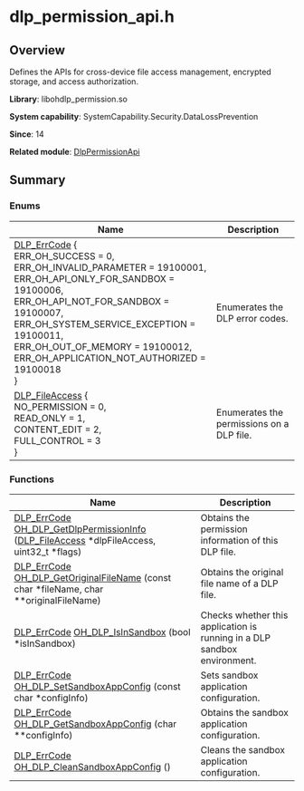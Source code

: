 # dlp_permission_api.h


## Overview

Defines the APIs for cross-device file access management, encrypted storage, and access authorization.

**Library**: libohdlp_permission.so

**System capability**: SystemCapability.Security.DataLossPrevention

**Since**: 14

**Related module**: [DlpPermissionApi](_dlp_permission_api.md)


## Summary


### Enums

| Name| Description| 
| -------- | -------- |
| [DLP_ErrCode](_dlp_permission_api.md#dlp_errcode) {<br>ERR_OH_SUCCESS = 0,<br>ERR_OH_INVALID_PARAMETER = 19100001,<br>ERR_OH_API_ONLY_FOR_SANDBOX = 19100006,<br>ERR_OH_API_NOT_FOR_SANDBOX = 19100007,<br>ERR_OH_SYSTEM_SERVICE_EXCEPTION = 19100011,<br>ERR_OH_OUT_OF_MEMORY = 19100012,<br>ERR_OH_APPLICATION_NOT_AUTHORIZED = 19100018<br>} | Enumerates the DLP error codes.| 
| [DLP_FileAccess](_dlp_permission_api.md#dlp_fileaccess) {<br>NO_PERMISSION = 0,<br>READ_ONLY = 1,<br>CONTENT_EDIT = 2,<br>FULL_CONTROL = 3<br>} | Enumerates the permissions on a DLP file.| 


### Functions

| Name| Description| 
| -------- | -------- |
| [DLP_ErrCode](_dlp_permission_api.md#dlp_errcode) [OH_DLP_GetDlpPermissionInfo](_dlp_permission_api.md#oh_dlp_getdlppermissioninfo) ([DLP_FileAccess](_dlp_permission_api.md#dlp_fileaccess ) \*dlpFileAccess, uint32_t \*flags) | Obtains the permission information of this DLP file.| 
| [DLP_ErrCode](_dlp_permission_api.md#dlp_errcode) [OH_DLP_GetOriginalFileName](_dlp_permission_api.md#oh_dlp_getoriginalfilename) (const char \*fileName, char \*\*originalFileName) | Obtains the original file name of a DLP file.| 
| [DLP_ErrCode](_dlp_permission_api.md#dlp_errcode) [OH_DLP_IsInSandbox](_dlp_permission_api.md#oh_dlp_isinsandbox) (bool \*isInSandbox) | Checks whether this application is running in a DLP sandbox environment.| 
| [DLP_ErrCode](_dlp_permission_api.md#dlp_errcode) [OH_DLP_SetSandboxAppConfig](_dlp_permission_api.md#oh_dlp_setsandboxappconfig) (const char \*configInfo) | Sets sandbox application configuration.| 
| [DLP_ErrCode](_dlp_permission_api.md#dlp_errcode) [OH_DLP_GetSandboxAppConfig](_dlp_permission_api.md#oh_dlp_getsandboxappconfig) (char \*\*configInfo) | Obtains the sandbox application configuration.| 
| [DLP_ErrCode](_dlp_permission_api.md#dlp_errcode) [OH_DLP_CleanSandboxAppConfig](_dlp_permission_api.md#oh_dlp_cleansandboxappconfig) () | Cleans the sandbox application configuration.| 
